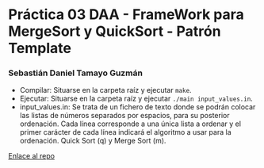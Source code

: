 # Práctica 03 DAA - FrameWork para MergeSort y QuickSort - Patrón Template
### Sebastián Daniel Tamayo Guzmán

* Compilar: Situarse en la carpeta raíz y ejecutar ``make``.
* Ejecutar: Situarse en la carpeta raíz y ejecutar ``./main input_values.in``.
* input_values.in: Se trata de un fichero de texto donde se podrán colocar las listas de números separados por espacios, para su posterior ordenación. Cada línea corresponde a una única lista a ordenar y el primer carácter de cada línea indicará el algoritmo a usar para la ordenación. Quick Sort (q) y Merge Sort (m).

[Enlace al repo](https://github.com/alu0101131108/DAA-P03-QuickSortAndMergeSort.git)
